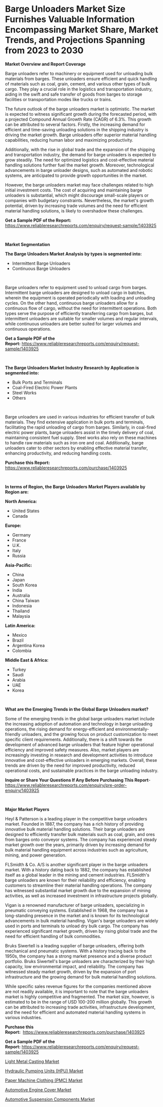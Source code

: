 <p><h1>Barge Unloaders Market Size Furnishes Valuable Information Encompassing Market Share, Market Trends, and Projections Spanning from 2023 to 2030</h1></p><p><strong>Market Overview and Report Coverage</strong></p>
<p><p>Barge unloaders refer to machinery or equipment used for unloading bulk materials from barges. These unloaders ensure efficient and quick handling of materials such as coal, grain, cement, and various other types of bulk cargo. They play a crucial role in the logistics and transportation industry, aiding in the swift and safe transfer of goods from barges to storage facilities or transportation modes like trucks or trains.</p><p>The future outlook of the barge unloaders market is optimistic. The market is expected to witness significant growth during the forecasted period, with a projected Compound Annual Growth Rate (CAGR) of 6.3%. This growth can be attributed to several factors. Firstly, the increasing demand for efficient and time-saving unloading solutions in the shipping industry is driving the market growth. Barge unloaders offer superior material handling capabilities, reducing human labor and maximizing productivity.</p><p>Additionally, with the rise in global trade and the expansion of the shipping and transportation industry, the demand for barge unloaders is expected to grow steadily. The need for optimized logistics and cost-effective material handling solutions further fuel the market growth. Moreover, technological advancements in barge unloader designs, such as automated and robotic systems, are anticipated to provide growth opportunities in the market.</p><p>However, the barge unloaders market may face challenges related to high initial investment costs. The cost of acquiring and maintaining barge unloaders is substantial, which might discourage small-scale players or companies with budgetary constraints. Nevertheless, the market's growth potential, driven by increasing trade volumes and the need for efficient material handling solutions, is likely to overshadow these challenges.</p></p>
<p><strong>Get a Sample PDF of the Report:</strong> <a href="https://www.reliableresearchreports.com/enquiry/request-sample/1403925">https://www.reliableresearchreports.com/enquiry/request-sample/1403925</a></p>
<p>&nbsp;</p>
<p><strong>Market Segmentation</strong></p>
<p><strong>The Barge Unloaders Market Analysis by types is segmented into:</strong></p>
<p><ul><li>Intermittent Barge Unloaders</li><li>Continuous Barge Unloaders</li></ul></p>
<p>&nbsp;</p>
<p><p>Barge unloaders refer to equipment used to unload cargo from barges. Intermittent barge unloaders are designed to unload cargo in batches, wherein the equipment is operated periodically with loading and unloading cycles. On the other hand, continuous barge unloaders allow for a continuous flow of cargo, without the need for intermittent operations. Both types serve the purpose of efficiently transferring cargo from barges, but intermittent unloaders are suitable for smaller volumes and regular intervals, while continuous unloaders are better suited for larger volumes and continuous operations.</p></p>
<p><strong>Get a Sample PDF of the Report:</strong>&nbsp;<a href="https://www.reliableresearchreports.com/enquiry/request-sample/1403925">https://www.reliableresearchreports.com/enquiry/request-sample/1403925</a></p>
<p>&nbsp;</p>
<p><strong>The Barge Unloaders Market Industry Research by Application is segmented into:</strong></p>
<p><ul><li>Bulk Ports and Terminals</li><li>Coal-Fired Electric Power Plants</li><li>Steel Works</li><li>Others</li></ul></p>
<p>&nbsp;</p>
<p><p>Barge unloaders are used in various industries for efficient transfer of bulk materials. They find extensive application in bulk ports and terminals, facilitating the rapid unloading of cargo from barges. Similarly, in coal-fired electric power plants, barge unloaders assist in the timely delivery of coal, maintaining consistent fuel supply. Steel works also rely on these machines to handle raw materials such as iron ore and coal. Additionally, barge unloaders cater to other sectors by enabling effective material transfer, enhancing productivity, and reducing handling costs.</p></p>
<p><strong>Purchase this Report:</strong>&nbsp; <a href="https://www.reliableresearchreports.com/purchase/1403925">https://www.reliableresearchreports.com/purchase/1403925</a></p>
<p>&nbsp;</p>
<p><strong>In terms of Region, the Barge Unloaders Market Players available by Region are:</strong></p>
<p>
    <p> <strong> North America: </strong>
        <ul>
            <li>United States</li>
            <li>Canada</li>
        </ul>
        </p> 
    <p> <strong> Europe: </strong>
        <ul>
            <li>Germany</li>
            <li>France</li>
            <li>U.K.</li>
            <li>Italy</li>
            <li>Russia</li>
        </ul>
        </p> 
    <p> <strong> Asia-Pacific: </strong>
        <ul>
            <li>China</li>
            <li>Japan</li>
            <li>South Korea</li>
            <li>India</li>
            <li>Australia</li>
            <li>China Taiwan</li>
            <li>Indonesia</li>
            <li>Thailand</li>
            <li>Malaysia</li>
        </ul>
        </p> 
    <p> <strong> Latin America: </strong>
        <ul>
            <li>Mexico</li>
            <li>Brazil</li>
            <li>Argentina Korea</li>
            <li>Colombia</li>
        </ul>
        </p> 
    <p> <strong> Middle East & Africa: </strong>
        <ul>
            <li>Turkey</li>
            <li>Saudi</li>
            <li>Arabia</li>
            <li>UAE</li>
            <li>Korea</li>
        </ul>
    </p>
    </p>
<p>&nbsp;</p>
<p><strong>What are the Emerging Trends in the Global Barge Unloaders market?</strong></p>
<p><p>Some of the emerging trends in the global barge unloaders market include the increasing adoption of automation and technology in barge unloading operations, the rising demand for energy-efficient and environmentally-friendly unloaders, and the growing focus on product customization to meet specific client requirements. Additionally, there is a shift towards the development of advanced barge unloaders that feature higher operational efficiency and improved safety measures. Also, market players are increasingly investing in research and development activities to introduce innovative and cost-effective unloaders in emerging markets. Overall, these trends are driven by the need for improved productivity, reduced operational costs, and sustainable practices in the barge unloading industry.</p></p>
<p><strong>Inquire or Share Your Questions If Any Before Purchasing This Report</strong>- <a href="https://www.reliableresearchreports.com/enquiry/pre-order-enquiry/1403925">https://www.reliableresearchreports.com/enquiry/pre-order-enquiry/1403925</a></p>
<p>&nbsp;</p>
<p><strong>Major Market Players</strong></p>
<p><p>Heyl & Patterson is a leading player in the competitive barge unloaders market. Founded in 1887, the company has a rich history of providing innovative bulk material handling solutions. Their barge unloaders are designed to efficiently transfer bulk materials such as coal, grain, and ores from barges onto conveyor systems. The company has experienced steady market growth over the years, primarily driven by increasing demand for bulk material handling equipment across industries such as agriculture, mining, and power generation.</p><p>FLSmidth & Co. A/S is another significant player in the barge unloaders market. With a history dating back to 1882, the company has established itself as a global leader in the mining and cement industries. FLSmidth's barge unloaders are known for their reliability and efficiency, enabling customers to streamline their material handling operations. The company has witnessed substantial market growth due to the expansion of mining activities, as well as increased investment in infrastructure projects globally.</p><p>Vigan is a renowned manufacturer of barge unloaders, specializing in pneumatic conveying systems. Established in 1968, the company has a long-standing presence in the market and is known for its technological advancements in bulk material handling. Vigan's barge unloaders are widely used in ports and terminals to unload dry bulk cargo. The company has experienced significant market growth, driven by rising global trade and the need for efficient handling of bulk commodities.</p><p>Bruks Siwertell is a leading supplier of barge unloaders, offering both mechanical and pneumatic systems. With a history tracing back to the 1950s, the company has a strong market presence and a diverse product portfolio. Bruks Siwertell's barge unloaders are characterized by their high capacity, low environmental impact, and reliability. The company has witnessed steady market growth, driven by the expansion of port infrastructure and the growing demand for bulk material handling solutions.</p><p>While specific sales revenue figures for the companies mentioned above are not readily available, it is important to note that the barge unloaders market is highly competitive and fragmented. The market size, however, is estimated to be in the range of USD 100-200 million globally. This growth can be attributed to increasing trade activities, infrastructure development, and the need for efficient and automated material handling systems in various industries.</p></p>
<p><strong>Purchase this Report:</strong>&nbsp;&nbsp;<a href="https://www.reliableresearchreports.com/purchase/1403925">https://www.reliableresearchreports.com/purchase/1403925</a></p>
<p></p>
<p><strong>Get a Sample PDF of the Report:</strong>&nbsp;<a href="https://www.reliableresearchreports.com/enquiry/request-sample/1403925">https://www.reliableresearchreports.com/enquiry/request-sample/1403925</a></p>
<p><p><a href="https://www.linkedin.com/pulse/light-metal-casting-market-size-growth-forecast-from-2023-evwde/">Light Metal Casting Market</a></p><p><a href="https://github.com/JameTravis/Market-Research-Report-List-2/blob/main/hydraulic-pumping-units-hpu-market.md">Hydraulic Pumping Units (HPU) Market</a></p><p><a href="https://github.com/RichRobinson5/Market-Research-Report-List-2/blob/main/paper-machine-clothing-pmc-market.md">Paper Machine Clothing (PMC) Market</a></p><p><a href="https://medium.com/@malcomw102036/automotive-engine-cover-market-size-market-outlook-and-market-forecast-2023-to-2030-97c037584010">Automotive Engine Cover Market</a></p><p><a href="https://medium.com/@scanw41036/automotive-suspension-components-market-trends-forecast-and-competitive-analysis-to-2030-e60355dfbfa6">Automotive Suspension Components Market</a></p></p>